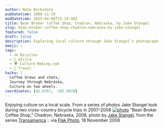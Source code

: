 ```yaml
---
author: Nate Barksdale
pubDatetime: 2008-11-19
modDatetime: 2025-04-08T15:19:46Z
title: Bean Broker Coffee Shop, Chadron, Nebraska, by Jake Stangel
slug: bean-broker-coffee-shop-chadron-nebraska-by-jake-stangel
featured: false
draft: false
description: Exploring local culture through Jake Stangel's photographic journey in Nebraska's Bean Broker Coffee Shop.
emoji: ☕
tags:
  - 🚲 Bicycles
  - 🦁 Africa
  - 🌍 Culture-Making.com
  - 📍 Travel
haiku: |
  Coffee brews and chats,  
  Journey through Nebraska,  
  Culture on two wheels.
coordinates: [42.8357, -102.9678]
---
```


Enjoying culture on a local scale. From a series of photos Jake Stangel took during two cross-country bicycle trips in 2007–2008
[![photo](http://culture-making.com/media/1227017702.jpg)](http://flak-photo.my-expressions.com/archives/6333_1646490288/315285)
"Bean Broker Coffee Shop," Chadron, Nebraska, 2008, photo by [Jake Stangel](http://www.jakestangel.com/), from the series [Transamerica](http://web.archive.org/web/20101024161540/http://www.jakestangel.com:80/transamerica.html) :: via [Flak Photo](https://www.google.com/search?q=%22Flak%20Photo%22%20flak-photo.my-expressions.com), 18 November 2008
